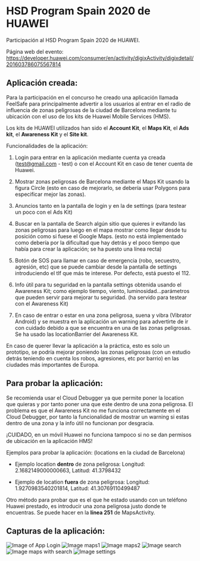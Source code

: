 # HSD Program Spain 2020 de HUAWEI

Participación al HSD Program Spain 2020 de HUAWEI.

Página web del evento: https://developer.huawei.com/consumer/en/activity/digixActivity/digixdetail/201603786075567814

## Aplicación creada:

Para la participación en el concurso he creado una aplicación llamada FeelSafe para principalmente advertir a los usuarios al entrar en el radio de influencia de zonas peligrosas de la ciudad de Barcelona mediante tu ubicación con el uso de los kits de Huawei Mobile Services (HMS). 

Los kits de HUAWEI utilizados han sido el **Account Kit**, el **Maps Kit**, el **Ads kit**, el **Awareness Kit** y el **Site kit**.

Funcionalidades de la aplicación:

1. Login para entrar en la aplicación mediante cuenta ya creada (test@gmail.com - test) o con el Account Kit en caso de tener cuenta de Huawei.

2. Mostrar zonas peligrosas de Barcelona mediante el Maps Kit usando la figura Circle (esto en caso de mejorarlo, se debería usar Polygons para especificar mejor las zonas).

3. Anuncios tanto en la pantalla de login y en la de settings (para testear un poco con el Ads Kit)

4. Buscar en la pantalla de Search algún sitio que quieres ir evitando las zonas peligrosas para luego en el mapa mostrar como llegar desde tu posición como si fuese el Google Maps. (esto no está implementado como debería por la dificultad que hay detrás y el poco tiempo que había para crear la aplicación; se ha puesto una línea recta)

5. Botón de SOS para llamar en caso de emergencia (robo, secuestro, agresión, etc) que se puede cambiar desde la pantalla de settings introduciendo el tlf que más te interese. Por defecto, está puesto el 112.

6. Info útil para tu seguridad en la pantalla settings obtenida usando el Awareness Kit; como ejemplo tiempo, viento, luminosidad...parámetros que pueden servir para mejorar tu seguridad. (ha servido para testear con el Awareness Kit)

7. En caso de entrar o estar en una zona peligrosa, suena y vibra (Vibrator Android) y se muestra en la aplicación un warning para advertirte de ir con cuidado debido a que se encuentra en una de las zonas peligrosas. Se ha usado las locationBarrier del Awareness Kit.

En caso de querer llevar la aplicación a la práctica, esto es solo un prototipo, se podría mejorar poniendo las zonas peligrosas (con un estudio detrás teniendo en cuenta los robos, agresiones, etc por barrio) en las ciudades más importantes de Europa.

## Para probar la aplicación: 

Se recomienda usar el Cloud Debugger ya que permite poner la location que quieras y por tanto poner una que este dentro de una zona peligrosa. El problema es que el Awareness Kit no me funciona correctamente en el Cloud Debugger, por tanto la funcionalidad de mostrar un warning si estas dentro de una zona y la info útil no funcionan por desgracia.

¡CUIDADO, en un móvil Huawei no funciona tampoco si no se dan permisos de ubicación en la aplicación HMS!

Ejemplos para probar la aplicación: (locations en la ciudad de Barcelona)
- Ejemplo location **dentro** de zona peligrosa: 
    Longitud: 2.1682149000000663,
    Latitud: 41.3798432
   
- Ejemplo de location **fuera** de zona peligrosa:
    Longitud: 1.9270983540201814,
    Latitud: 41.30769110499487
    
Otro método para probar que es el que he estado usando con un teléfono Huawei prestado, es introducir una zona peligrosa justo donde te encuentras. Se puede hacer en la **línea 251** de MapsActivity. 

## Capturas de la aplicación: 

![Image of App Login](images/Login.JPG)
![Image maps1](images/Maps.JPG)
![Image maps2](images/Maps2.JPG)
![Image search](images/Search.JPG)
![Image maps with search](images/MapsWithSearch.JPG)
![Image settings](images/Settings.jpg)
